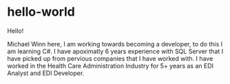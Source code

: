 # hello-world

Hello!

Michael Winn here, I am working towards becoming a developer, to do this I am learning C#. I have apoximatly 6 years experience with SQL Server that I have picked up from pervious companies that I have worked with. I have worked in the Health Care Administration Industry for 5+ years as an EDI Analyst and EDI Developer.
